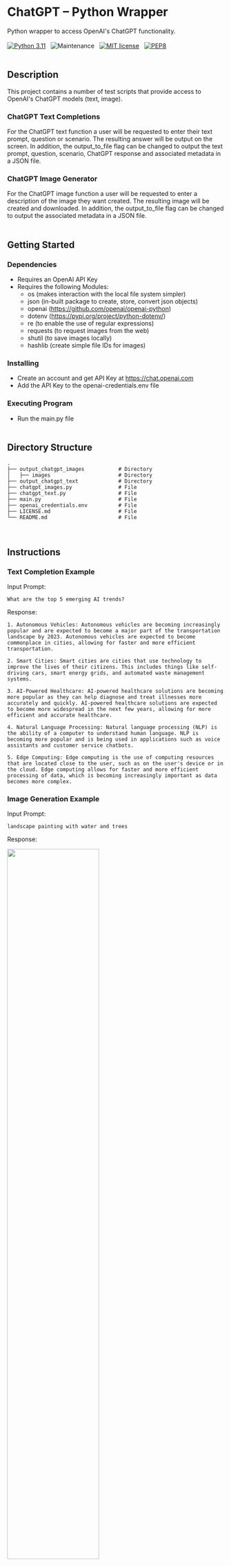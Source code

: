 # ChatGPT – Python Wrapper
Python wrapper to access OpenAI's ChatGPT functionality.
<br /><br />
[![Python 3.11](https://img.shields.io/badge/python-3.11-blue.svg?style=for-the-badge&logo=python&logoColor=ffdd54)](https://www.python.org/downloads/release/python-3111/)&nbsp;&nbsp;
![Maintenance](https://img.shields.io/badge/Maintained-YES-green.svg?style=for-the-badge)&nbsp;&nbsp;
[![MIT license](https://img.shields.io/badge/License-MIT-orange.svg?style=for-the-badge)](https://mit-license.org/)&nbsp;&nbsp;
[![PEP8](https://img.shields.io/badge/code%20style-PEP8-green.svg?style=for-the-badge)](https://www.python.org/dev/peps/pep-0008/)&nbsp;&nbsp;
<br /><br />

<!-- DESCRIPTION -->
## Description
This project contains a number of test scripts that provide access to OpenAI's ChatGPT models (text, image).
### ChatGPT Text Completions
For the ChatGPT text function a user will be requested to enter their text prompt, question or scenario. The resulting answer will be output on the screen. In addition, the output_to_file flag can be changed to output the text prompt, question, scenario, ChatGPT response and associated metadata in a JSON file.
### ChatGPT Image Generator
For the ChatGPT image function a user will be requested to enter a description of the image they want created. The resulting image will be created and downloaded. In addition, the output_to_file flag can be changed to output the associated metadata in a JSON file.
<br /><br />

<!-- GETTING STARTED -->
## Getting Started
### Dependencies
- Requires an OpenAI API Key
- Requires the following Modules:
    - os (makes interaction with the local file system simpler)
    - json (in-built package to create, store, convert json objects)
    - openai (https://github.com/openai/openai-python)
    - dotenv (https://pypi.org/project/python-dotenv/)
    - re (to enable the use of regular expressions)
    - requests (to request images from the web)
    - shutil (to save images locally)
    - hashlib (create simple file IDs for images)

### Installing
- Create an account and get API Key at https://chat.openai.com
- Add the API Key to the openai-credentials.env file

### Executing Program
- Run the main.py file
<br /><br />

<!-- DIRECTORY STRUCTURE -->
## Directory Structure

    .
    ├── output_chatgpt_images           # Directory
    │   ├── images                      # Directory
    ├── output_chatgpt_text             # Directory
    ├── chatgpt_images.py               # File
    ├── chatgpt_text.py                 # File
    ├── main.py                         # File
    ├── openai_credentials.env          # File
    ├── LICENSE.md                      # File
    └── README.md                       # File
<br />

<!-- INSTRUCTIONS -->
## Instructions

### Text Completion Example

Input Prompt:
```text
What are the top 5 emerging AI trends?
```
Response:
```text
1. Autonomous Vehicles: Autonomous vehicles are becoming increasingly popular and are expected to become a major part of the transportation landscape by 2023. Autonomous vehicles are expected to become commonplace in cities, allowing for faster and more efficient transportation.

2. Smart Cities: Smart cities are cities that use technology to improve the lives of their citizens. This includes things like self-driving cars, smart energy grids, and automated waste management systems.

3. AI-Powered Healthcare: AI-powered healthcare solutions are becoming more popular as they can help diagnose and treat illnesses more accurately and quickly. AI-powered healthcare solutions are expected to become more widespread in the next few years, allowing for more efficient and accurate healthcare.

4. Natural Language Processing: Natural language processing (NLP) is the ability of a computer to understand human language. NLP is becoming more popular and is being used in applications such as voice assistants and customer service chatbots.

5. Edge Computing: Edge computing is the use of computing resources that are located close to the user, such as on the user's device or in the cloud. Edge computing allows for faster and more efficient processing of data, which is becoming increasingly important as data becomes more complex.
```


### Image Generation Example

Input Prompt:
```text
landscape painting with water and trees
```
Response:

<img src="/output_chatgpt_images/images/img-hx959DWtE7QaZ8CWbSph0xo7.png" width=65% height=65%>
<br /><br />

<!-- JSON OUTPUT FILES -->
## JSON Output Files (Optional)

### Text Completion Example
Set the <b>output_to_file</b> flag to True in the chatgpt_text function in order to generate the a JSON output file for each request.
```text
chatgpt_text(prompt, output_to_file=True)
```
<br />

JSON Response:
```text
{
    "id": "cmpl-6WendmCVAliTTdQZCvh9MQBsrkin2",
    "object": "text_completion",
    "created": 1673241349,
    "model": "text-davinci-003",
    "choices": [
        {
            "text": "\n\nNo, Pluto is no longer considered a planet. It is now classified as a dwarf planet.",
            "index": 0,
            "logprobs": null,
            "finish_reason": "stop"
        }
    ],
    "usage": {
        "prompt_tokens": 5,
        "completion_tokens": 21,
        "total_tokens": 26
    },
    "parameters": [
        {
            "prompt": "Is Pluto a planet?",
            "max_tokens": 2048,
            "temperature": 0.5,
            "top_p": 1,
            "frequency_penalty": 0,
            "presence_penalty": 0,
            "n": 1
        }
    ]
}
```

### Image Generation Example
Set the <b>output_to_file</b> flag to True in the chatgpt_images function in order to generate the a JSON output file for each request.
```text
chatgpt_images(prompt, output_to_file=True)
```
<br />

JSON Response:
```text
{
    "created": 1673589687,
    "data": [
        {
            "url": "https://oaidalleapiprodscus.blob.core.windows.net/private/org-XXXXXXXXXXXXXXXXXXXXXXXX/user-XXXXXXXXXXXXXXXXXXXXXXXX/img-hx959DWtE7QaZ8CWbSph0xo7.png?st=2023-01-13T05%3A01%3A27Z&se=2023-01-13T07%3A01%3A27Z&sp=r&sv=2021-08-06&sr=b&rscd=inline&rsct=image/png&skoid=6aaadede-4fb3-4698-a8f6-684d7786b067&sktid=a48cca56-e6da-484e-a814-9c849652bcb3&skt=2023-01-13T00%3A13%3A40Z&ske=2023-01-14T00%3A13%3A40Z&sks=b&skv=2021-08-06&sig=nf9r9g20TYpxORNGKy3zT82atGsoAy/Q22sJrLTDKUE%3D"
        }
    ],
    "_response_ms": 5705,
    "parameters": [
        {
            "prompt": "landscape painting with water and trees",
            "size": "1024x1024",
            "n": 1
        }
    ],
    "ids": [
        "img-hx959DWtE7QaZ8CWbSph0xo7"
    ]
}
```


### Moderation Example
Set the <b>output_to_file</b> flag to True in the chatgpt_moderation function in order to generate the a JSON output file for each request.
```text
chatgpt_moderation('I want to kill them.', output_to_file=True)
```
<br />

JSON Response:
```text
{
    "id": "modr-6Yu9h3Lz1mwNdfQLMmynkROTAynjF",
    "model": "text-moderation-001",
    "results": [
        {
            "categories": {
                "hate": false,
                "hate/threatening": true,
                "self-harm": false,
                "sexual": false,
                "sexual/minors": false,
                "violence": true,
                "violence/graphic": false
            },
            "category_scores": {
                "hate": 0.22702568769454956,
                "hate/threatening": 0.4133393466472626,
                "self-harm": 0.005232803523540497,
                "sexual": 0.01407555304467678,
                "sexual/minors": 0.0038546782452613115,
                "violence": 0.922382652759552,
                "violence/graphic": 0.036863770335912704
            },
            "flagged": true
        }
    ],
    "_response_ms": 136,
    "parameters": [
        {
            "input": "I want to kill them.",
            "model": "text-moderation-stable"
        }
    ],
    "created": 1673777034
}
```

